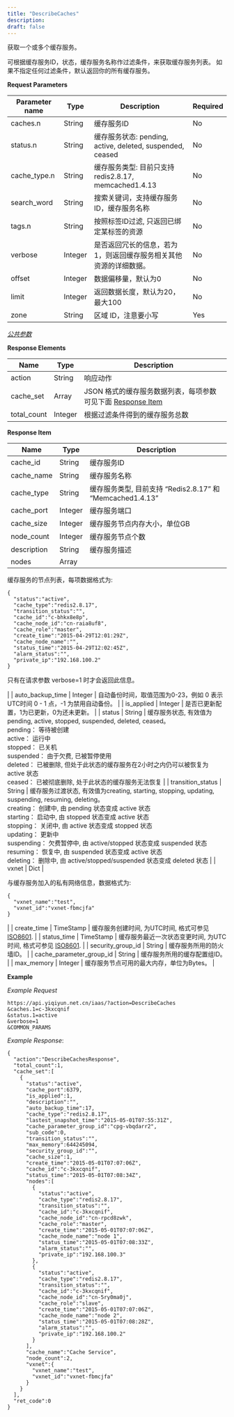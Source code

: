 ```yaml
---
title: "DescribeCaches"
description: 
draft: false
---
```




获取一个或多个缓存服务。

可根据缓存服务ID，状态，缓存服务名称作过滤条件，来获取缓存服务列表。 如果不指定任何过滤条件，默认返回你的所有缓存服务。

**Request Parameters**

| Parameter name | Type | Description | Required |
| --- | --- | --- | --- |
| caches.n | String | 缓存服务ID | No |
| status.n | String | 缓存服务状态: pending, active, deleted, suspended, ceased | No |
| cache_type.n | String | 缓存服务类型: 目前只支持redis2.8.17, memcached1.4.13 | No |
| search_word | String | 搜索关键词，支持缓存服务ID，缓存服务名称 | No |
| tags.n | String | 按照标签ID过滤, 只返回已绑定某标签的资源 | No |
| verbose | Integer | 是否返回冗长的信息，若为1，则返回缓存服务相关其他资源的详细数据。 | No |
| offset | Integer | 数据偏移量，默认为0 | No |
| limit | Integer | 返回数据长度，默认为20，最大100 | No |
| zone | String | 区域 ID，注意要小写 | Yes |

[_公共参数_](../../../parameters/)

**Response Elements**

| Name | Type | Description |
| --- | --- | --- |
| action | String | 响应动作 |
| cache_set | Array | JSON 格式的缓存服务数据列表，每项参数可见下面 [Response Item](#response-item) |
| total_count | Integer | 根据过滤条件得到的缓存服务总数 |

**Response Item**

| Name | Type | Description |
| --- | --- | --- |
| cache_id | String | 缓存服务ID |
| cache_name | String | 缓存服务名称 |
| cache_type | String | 缓存服务类型, 目前支持 “Redis2.8.17” 和 “Memcached1.4.13” |
| cache_port | Integer | 缓存服务端口 |
| cache_size | Integer | 缓存服务节点内存大小，单位GB |
| node_count | Integer | 缓存服务节点个数 |
| description | String | 缓存服务描述 |
| nodes | Array |

缓存服务的节点列表，每项数据格式为:

```
{
  "status":"active",
  "cache_type":"redis2.8.17",
  "transition_status":"",
  "cache_id":"c-bhkx8e8p",
  "cache_node_id":"cn-raia8uf8",
  "cache_role":"master",
  "create_time":"2015-04-29T12:01:29Z",
  "cache_node_name":"",
  "status_time":"2015-04-29T12:02:45Z",
  "alarm_status":"",
  "private_ip":"192.168.100.2"
}
```

只有在请求参数 verbose=1 时才会返回此信息。

 |
| auto_backup_time | Integer | 自动备份时间，取值范围为0-23，例如 0 表示UTC时间 0 - 1 点，-1 为禁用自动备份。 |
| is_applied | Integer | 是否已更新配置，1为已更新，0为还未更新。 |
| status | String | 缓存服务状态, 有效值为pending, active, stopped, suspended, deleted, ceased。<br/>pending： 等待被创建<br/>active： 运行中<br/>stopped： 已关机<br/>suspended： 由于欠费, 已被暂停使用<br/>deleted： 已被删除, 但处于此状态的缓存服务在2小时之内仍可以被恢复为 active 状态<br/>ceased： 已被彻底删除, 处于此状态的缓存服务无法恢复 |
| transition_status | String | 缓存服务过渡状态, 有效值为creating, starting, stopping, updating, suspending, resuming, deleting。<br/>creating： 创建中, 由 pending 状态变成 active 状态<br/>starting： 启动中, 由 stopped 状态变成 active 状态<br/>stopping： 关闭中, 由 active 状态变成 stopped 状态<br/>updating： 更新中<br/>suspending： 欠费暂停中, 由 active/stopped 状态变成 suspended 状态<br/>resuming： 恢复中, 由 suspended 状态变成 active 状态<br/>deleting： 删除中, 由 active/stopped/suspended 状态变成 deleted 状态 |
| vxnet | Dict | 

与缓存服务加入的私有网络信息，数据格式为:

```
{
  "vxnet_name":"test",
  "vxnet_id":"vxnet-fbmcjfa"
}
```

 |
| create_time | TimeStamp | 缓存服务创建时间, 为UTC时间, 格式可参见 [ISO8601](http://www.w3.org/TR/NOTE-datetime). |
| status_time | TimeStamp | 缓存服务最近一次状态变更时间, 为UTC时间, 格式可参见 [ISO8601](http://www.w3.org/TR/NOTE-datetime). |
| security_group_id | String | 缓存服务所用的防火墙ID。 |
| cache_parameter_group_id | String | 缓存服务所用的缓存配置组ID。 |
| max_memory | Integer | 缓存服务节点可用的最大内存，单位为Bytes。 |

**Example**

_Example Request_

```
https://api.yiqiyun.net.cn/iaas/?action=DescribeCaches
&caches.1=c-3kxcqnif
&status.1=active
&verbose=1
&COMMON_PARAMS
```

_Example Response_:

```
{
  "action":"DescribeCachesResponse",
  "total_count":1,
  "cache_set":[
    {
      "status":"active",
      "cache_port":6379,
      "is_applied":1,
      "description":"",
      "auto_backup_time":17,
      "cache_type":"redis2.8.17",
      "lastest_snapshot_time":"2015-05-01T07:55:31Z",
      "cache_parameter_group_id":"cpg-vbqdarr2",
      "sub_code":0,
      "transition_status":"",
      "max_memory":644245094,
      "security_group_id":"",
      "cache_size":1,
      "create_time":"2015-05-01T07:07:06Z",
      "cache_id":"c-3kxcqnif",
      "status_time":"2015-05-01T07:08:34Z",
      "nodes":[
        {
          "status":"active",
          "cache_type":"redis2.8.17",
          "transition_status":"",
          "cache_id":"c-3kxcqnif",
          "cache_node_id":"cn-rpcd8zwk",
          "cache_role":"master",
          "create_time":"2015-05-01T07:07:06Z",
          "cache_node_name":"node 1",
          "status_time":"2015-05-01T07:08:33Z",
          "alarm_status":"",
          "private_ip":"192.168.100.3"
        },
        {
          "status":"active",
          "cache_type":"redis2.8.17",
          "transition_status":"",
          "cache_id":"c-3kxcqnif",
          "cache_node_id":"cn-5ry0ma0j",
          "cache_role":"slave",
          "create_time":"2015-05-01T07:07:06Z",
          "cache_node_name":"node 2",
          "status_time":"2015-05-01T07:08:28Z",
          "alarm_status":"",
          "private_ip":"192.168.100.2"
        }
      ],
      "cache_name":"Cache Service",
      "node_count":2,
      "vxnet":{
        "vxnet_name":"test",
        "vxnet_id":"vxnet-fbmcjfa"
      }
    }
  ],
  "ret_code":0
}
```
